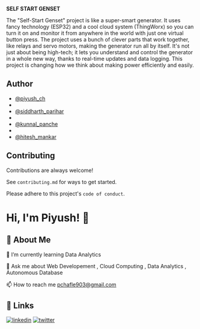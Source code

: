 **SELF START GENSET**

The "Self-Start Genset" project is like a super-smart generator. It uses fancy technology (ESP32) and a cool cloud system (ThingWorx) so you can turn it on and monitor it from anywhere in the world with just one virtual button press. The project uses a bunch of clever parts that work together, like relays and servo motors, making the generator run all by itself. It's not just about being high-tech; it lets you understand and control the generator in a whole new way, thanks to real-time updates and data logging. This project is changing how we think about making power efficiently and easily.


## Author

- [@piyush_ch](https://github.com/piyush-cha)
- 
- [@siddharth_parihar](https://github.com/Hackme987)
- 
- [@kunnal_panche](https://github.com/Kunalpanche)
- 
- [@hitesh_mankar]( )


## Contributing

Contributions are always welcome!

See `contributing.md` for ways to get started.

Please adhere to this project's `code of conduct`.



# Hi, I'm Piyush! 👋


## 🚀 About Me
🌱 I’m currently learning Data Analytics

💬 Ask me about Web Developement , Cloud Computing , Data Analytics , Autonomous Database

📫 How to reach me pchafle903@gmail.com


## 🔗 Links
[![linkedin](https://img.shields.io/badge/linkedin-0A66C2?style=for-the-badge&logo=linkedin&logoColor=white)](https://www.linkedin.com/in/piyushchafle26)
[![twitter](https://img.shields.io/badge/twitter-1DA1F2?style=for-the-badge&logo=twitter&logoColor=white)](https://twitter.com/piyush_chafle02)



